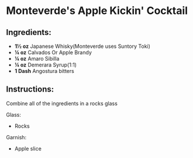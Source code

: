 # Monteverde's Apple Kickin' Cocktail

## Ingredients:
- **1½ oz** Japanese Whisky(Monteverde uses Suntory Toki)
- **¼ oz** Calvados Or Apple Brandy
- **¼ oz** Amaro Sibilla
- **¼ oz** Demerara Syrup(1:1)
- **1 Dash** Angostura bitters

## Instructions:
Combine all of the ingredients in a rocks glass 


Glass:
- Rocks

Garnish:
- Apple slice
